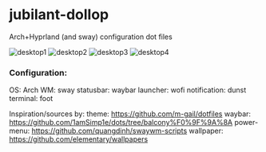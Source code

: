 # jubilant-dollop
Arch+Hyprland (and sway) configuration dot files

![desktop1](https://github.com/marcorampin/jubilant-dollop/assets/71671995/963c6c05-93bc-4fc4-b4a4-d6af5aea521e)
![desktop2](https://github.com/marcorampin/jubilant-dollop/assets/71671995/f252aed0-10c3-4063-93d4-d2331f6ecf22)
![desktop3](https://github.com/marcorampin/jubilant-dollop/assets/71671995/2880f541-9933-48f8-a62c-e82193bdf92f)
![desktop4](https://github.com/marcorampin/jubilant-dollop/assets/71671995/a9ec6cf7-50bf-4507-9637-ffd6a3dd834c)


### Configuration:
OS: Arch
WM: sway
statusbar: waybar
launcher: wofi
notification: dunst
terminal: foot

Inspiration/sources by:
theme: https://github.com/m-gail/dotfiles
waybar: https://github.com/1amSimp1e/dots/tree/balcony%F0%9F%9A%8A
power-menu: https://github.com/quangdinh/swaywm-scripts
wallpaper: https://github.com/elementary/wallpapers
